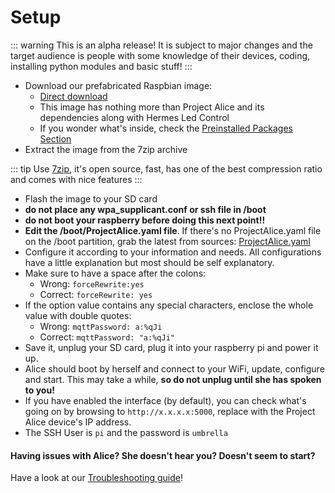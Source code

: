 # Setup

::: warning
This is an alpha release! It is subject to major changes and the target audience is people with some knowledge of their devices, coding, installing python modules and basic stuff!
:::


- Download our prefabricated Raspbian image:
   - [Direct download](https://github.com/project-alice-assistant/ProjectAlice/releases/tag/v1.0.0-a6)
   - This image has nothing more than Project Alice and its dependencies along with Hermes Led Control
   - If you wonder what's inside, check the [Preinstalled Packages Section](preinstalled)
- Extract the image from the 7zip archive

::: tip
Use [7zip](https://www.7-zip.org/), it's open source, fast, has one of the best compression ratio and comes with nice features
:::

- Flash the image to your SD card
- **do not place any wpa_supplicant.conf or ssh file in /boot**
- **do not boot your raspberry before doing this next point!!**
- **Edit the /boot/ProjectAlice.yaml file**. If there's no ProjectAlice.yaml file on the /boot partition, grab the latest from sources: [ProjectAlice.yaml](https://github.com/project-alice-assistant/ProjectAlice/blob/master/ProjectAlice.yaml)
- Configure it according to your information and needs. All configurations have a little explanation but most should be self explanatory.
- Make sure to have a space after the colons:
   - Wrong: `forceRewrite:yes`
   - Correct: `forceRewrite: yes`
- If the option value contains any special characters, enclose the whole value with double quotes:
   - Wrong: `mqttPassword: a:%qJi`
   - Correct: `mqttPassword: "a:%qJi"`
- Save it, unplug your SD card, plug it into your raspberry pi and power it up.
- Alice should boot by herself and connect to your WiFi, update, configure and start. This may take a while, **so do not unplug until she has spoken to you!**
- If you have enabled the interface (by default), you can check what's going on by browsing to `http://x.x.x.x:5000`, replace with the Project Alice device's IP address.
- The SSH User is `pi` and the password is `umbrella`

#### Having issues with Alice? She doesn't hear you? Doesn't seem to start?
Have a look at our [Troubleshooting guide](troubleshooting)!
